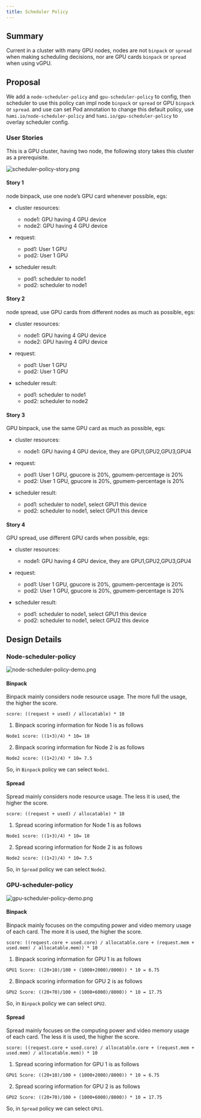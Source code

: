 ```yaml
---
title: Scheduler Policy 
---
```


## Summary

Current in a cluster with many GPU nodes, nodes are not `binpack` or `spread` when making scheduling decisions, nor are GPU cards `binpack` or `spread` when using vGPU.

## Proposal

We add a `node-scheduler-policy` and `gpu-scheduler-policy` to config, then scheduler to use this policy can impl node `binpack` or `spread` or GPU `binpack` or `spread`. and
use can set Pod annotation to change this default policy, use `hami.io/node-scheduler-policy` and `hami.io/gpu-scheduler-policy` to overlay scheduler config.

### User Stories

This is a GPU cluster, having two node, the following story takes this cluster as a prerequisite.

![scheduler-policy-story.png](../resources/scheduler-policy-story.png)

#### Story 1

node binpack, use one node’s GPU card whenever possible, egs:
- cluster resources:
  - node1: GPU having 4 GPU device
  - node2: GPU having 4 GPU device

- request:
  - pod1: User 1 GPU
  - pod2: User 1 GPU

- scheduler result:
  - pod1: scheduler to node1
  - pod2: scheduler to node1

#### Story 2

node spread, use GPU cards from different nodes as much as possible, egs:

- cluster resources:
    - node1: GPU having 4 GPU device
    - node2: GPU having 4 GPU device

- request:
    - pod1: User 1 GPU
    - pod2: User 1 GPU

- scheduler result:
    - pod1: scheduler to node1
    - pod2: scheduler to node2

#### Story 3

GPU binpack, use the same GPU card as much as possible, egs:

- cluster resources:
    - node1: GPU having 4 GPU device, they are GPU1,GPU2,GPU3,GPU4

- request:
    - pod1: User 1 GPU, gpucore is 20%, gpumem-percentage is 20% 
    - pod2: User 1 GPU, gpucore is 20%, gpumem-percentage is 20%

- scheduler result:
    - pod1: scheduler to node1, select GPU1 this device
    - pod2: scheduler to node1, select GPU1 this device

#### Story 4

GPU spread, use different GPU cards when possible, egs:

- cluster resources:
    - node1: GPU having 4 GPU device, they are GPU1,GPU2,GPU3,GPU4

- request:
    - pod1: User 1 GPU, gpucore is 20%, gpumem-percentage is 20%
    - pod2: User 1 GPU, gpucore is 20%, gpumem-percentage is 20%

- scheduler result:
    - pod1: scheduler to node1, select GPU1 this device
    - pod2: scheduler to node1, select GPU2 this device

## Design Details

### Node-scheduler-policy

![node-scheduler-policy-demo.png](../resources/node-shceduler-policy-demo.png)

#### Binpack

Binpack mainly considers node resource usage. The more full the usage, the higher the score.

```
score: ((request + used) / allocatable) * 10 
```

1. Binpack scoring information for Node 1 is as follows

```
Node1 score: ((1+3)/4) * 10= 10
```

2. Binpack scoring information for Node 2 is as follows

```
Node2 score: ((1+2)/4) * 10= 7.5
```

So, in `Binpack` policy we can select `Node1`.

#### Spread

Spread mainly considers node resource usage. The less it is used, the higher the score.

```
score: ((request + used) / allocatable) * 10 
```

1. Spread scoring information for Node 1 is as follows
```
Node1 score: ((1+3)/4) * 10= 10
```

2. Spread scoring information for Node 2 is as follows
```
Node2 score: ((1+2)/4) * 10= 7.5
```

So, in `Spread` policy we can select `Node2`.

### GPU-scheduler-policy

![gpu-scheduler-policy-demo.png](../resources/gpu-scheduler-policy-demo.png)

#### Binpack

Binpack mainly focuses on the computing power and video memory usage of each card. The more it is used, the higher the score.
```
score: ((request.core + used.core) / allocatable.core + (request.mem + used.mem) / allocatable.mem)) * 10
```

1. Binpack scoring information for GPU 1 is as follows
```
GPU1 Score: ((20+10)/100 + (1000+2000)/8000)) * 10 = 6.75
```

2. Binpack scoring information for GPU 2 is as follows
```
GPU2 Score: ((20+70)/100 + (1000+6000)/8000)) * 10 = 17.75
```

So, in `Binpack` policy we can select `GPU2`.

#### Spread

Spread mainly focuses on the computing power and video memory usage of each card. The less it is used, the higher the score.
```
score: ((request.core + used.core) / allocatable.core + (request.mem + used.mem) / allocatable.mem)) * 10
```

1. Spread scoring information for GPU 1 is as follows
```
GPU1 Score: ((20+10)/100 + (1000+2000)/8000)) * 10 = 6.75
```

2. Spread scoring information for GPU 2 is as follows
```
GPU2 Score: ((20+70)/100 + (1000+6000)/8000)) * 10 = 17.75
```

So, in `Spread` policy we can select `GPU1`.